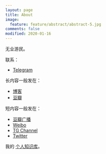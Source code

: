 ```yaml
---
layout: page
title: About
image:
  feature: feature/abstract/abstract-5.jpg
comments: false
modified: 2020-01-16
---
```


无业游民。

联系：

- [Telegram](https://t.me/onlyice)

长内容一般发在：

- [博客](https://blog.zhiheng.io/)
- [豆瓣](https://www.douban.com/people/onlyice/notes)

短内容一般发在：

- [豆瓣广播](https://www.douban.com/people/onlyice/statuses)
- [Weibo](https://weibo.com/u/1777320873)
- [TG Channel](https://t.me/s/DetailsMatter)
- [Twitter](https://twitter.com/onlyice0328)

我的 [个人知识库](https://wiki.zhiheng.io/)。

